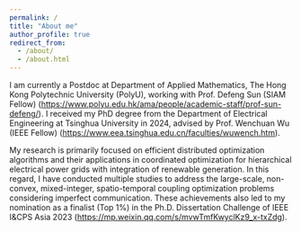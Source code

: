 ```yaml
---
permalink: /
title: "About me"
author_profile: true
redirect_from: 
  - /about/
  - /about.html
---
```


I am currently a Postdoc at Department of Applied Mathematics, The Hong Kong Polytechnic University (PolyU), working with Prof. Defeng Sun (SIAM Fellow) (https://www.polyu.edu.hk/ama/people/academic-staff/prof-sun-defeng/). I received my PhD degree from the Department of Electrical Engineering at Tsinghua University in 2024, advised by Prof. Wenchuan Wu (IEEE Fellow) (https://www.eea.tsinghua.edu.cn/faculties/wuwench.htm).

My research is primarily focused on efficient distributed optimization algorithms and their applications in coordinated optimization for hierarchical electrical power grids with integration of renewable generation. In this regard, I have conducted multiple studies to address the large-scale, non-convex, mixed-integer, spatio-temporal coupling optimization problems considering imperfect communication. These achievements also led to my nomination as a finalist (Top 1%) in the Ph.D. Dissertation Challenge of IEEE I&CPS Asia 2023 (https://mp.weixin.qq.com/s/mvwTmfKwyclKz9_x-txZdg).
